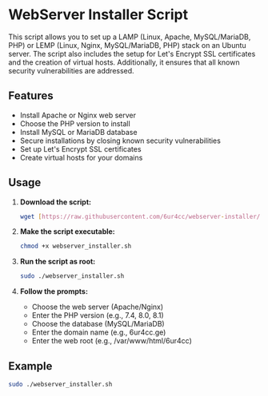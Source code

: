 # WebServer Installer Script

This script allows you to set up a LAMP (Linux, Apache, MySQL/MariaDB, PHP) or LEMP (Linux, Nginx, MySQL/MariaDB, PHP) stack on an Ubuntu server. The script also includes the setup for Let's Encrypt SSL certificates and the creation of virtual hosts. Additionally, it ensures that all known security vulnerabilities are addressed.

## Features

- Install Apache or Nginx web server
- Choose the PHP version to install
- Install MySQL or MariaDB database
- Secure installations by closing known security vulnerabilities
- Set up Let's Encrypt SSL certificates
- Create virtual hosts for your domains

## Usage

1. **Download the script:**
    ```bash
    wget [https://raw.githubusercontent.com/6ur4cc/webserver-installer/main/webserver-installer.sh](https://raw.githubusercontent.com/6ur4cc/webserver-installer/main/webserver-installer.sh)
    ```

2. **Make the script executable:**
    ```bash
    chmod +x webserver_installer.sh
    ```

3. **Run the script as root:**
    ```bash
    sudo ./webserver_installer.sh
    ```

4. **Follow the prompts:**
    - Choose the web server (Apache/Nginx)
    - Enter the PHP version (e.g., 7.4, 8.0, 8.1)
    - Choose the database (MySQL/MariaDB)
    - Enter the domain name (e.g., 6ur4cc.ge)
    - Enter the web root (e.g., /var/www/html/6ur4cc)

## Example

```bash
sudo ./webserver_installer.sh
